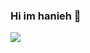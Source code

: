 ### Hi im hanieh 👋
<a href=&quothttps://github.com/hanieh-bakhshi&quot>
<img align=&quotcenter&quot src=&quothttps://github-readme-stats.vercel.app/api?username=hanieh-bakhshi&show_icons=true&count_private=true&include_all_commits=true&quot /></a>
<!--
**hanieh-bakhshi/hanieh-bakhshi** is a ✨ _special_ ✨ repository because its `README.md` (this file) appears on your GitHub profile.

Here are some ideas to get you started:

- 🔭 I’m currently working on ...
- 🌱 I’m currently learning ...
- 👯 I’m looking to collaborate on ...
- 🤔 I’m looking for help with ...
- 💬 Ask me about ...
- 📫 How to reach me: ...
- 😄 Pronouns: ...
- ⚡ Fun fact: ...
-->
